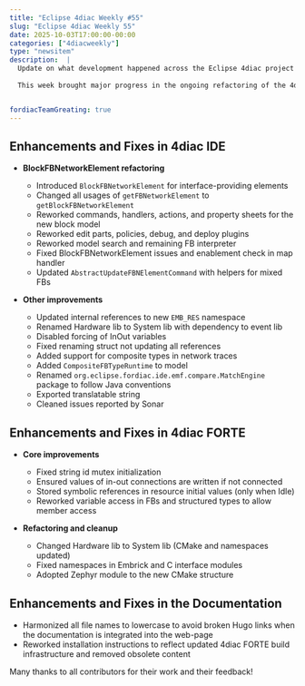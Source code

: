 ```yaml
---
title: "Eclipse 4diac Weekly #55"
slug: "Eclipse 4diac Weekly 55"
date: 2025-10-03T17:00:00-00:00
categories: ["4diacweekly"]
type: "newsitem"
description:  |
  Update on what development happened across the Eclipse 4diac project in the week from September 26 to October 03, 2025.
  
  This week brought major progress in the ongoing refactoring of the 4diac IDE with the transition to the new `BlockFBNetworkElement` model, alongside several fixes and improvements in 4diac FORTE and updates to the documentation.


fordiacTeamGreating: true
---
```



## Enhancements and Fixes in 4diac IDE

- **BlockFBNetworkElement refactoring**  
  - Introduced `BlockFBNetworkElement` for interface-providing elements  
  - Changed all usages of `getFBNetworkElement` to `getBlockFBNetworkElement`  
  - Reworked commands, handlers, actions, and property sheets for the new block model  
  - Reworked edit parts, policies, debug, and deploy plugins  
  - Reworked model search and remaining FB interpreter  
  - Fixed BlockFBNetworkElement issues and enablement check in map handler  
  - Updated `AbstractUpdateFBNElementCommand` with helpers for mixed FBs  

- **Other improvements**  
  - Updated internal references to new `EMB_RES` namespace  
  - Renamed Hardware lib to System lib with dependency to event lib  
  - Disabled forcing of InOut variables  
  - Fixed renaming struct not updating all references  
  - Added support for composite types in network traces  
  - Added `CompositeFBTypeRuntime` to model  
  - Renamed `org.eclipse.fordiac.ide.emf.compare.MatchEngine` package to follow Java conventions  
  - Exported translatable string  
  - Cleaned issues reported by Sonar  


## Enhancements and Fixes in 4diac FORTE

- **Core improvements**  
  - Fixed string id mutex initialization  
  - Ensured values of in-out connections are written if not connected  
  - Stored symbolic references in resource initial values (only when Idle)  
  - Reworked variable access in FBs and structured types to allow member access  

- **Refactoring and cleanup**  
  - Changed Hardware lib to System lib (CMake and namespaces updated)  
  - Fixed namespaces in Embrick and C interface modules  
  - Adopted Zephyr module to the new CMake structure  


## Enhancements and Fixes in the Documentation
  - Harmonized all file names to lowercase to avoid broken Hugo links when the documentation is integrated into the web-page 
  - Reworked installation instructions to reflect updated 4diac FORTE build infrastructure and removed obsolete content  



Many thanks to all contributors for their work and their feedback!
